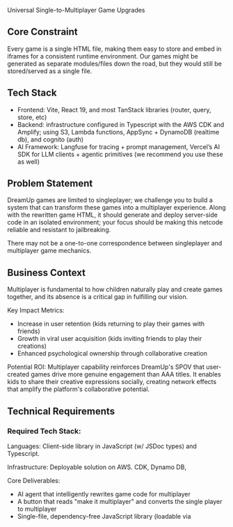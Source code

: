 Universal Single-to-Multiplayer Game Upgrades
## Core Constraint

Every game is a single HTML file, making them easy to store and embed in iframes for a consistent runtime environment. Our games might be generated as separate modules/files down the road, but they would still be stored/served as a single file.

## Tech Stack

- Frontend: Vite, React 19, and most TanStack libraries (router, query, store, etc)
- Backend: infrastructure configured in Typescript with the AWS CDK and Amplify; using S3, Lambda functions, AppSync + DynamoDB (realtime db), and cognito (auth)
- AI Framework: Langfuse for tracing + prompt management, Vercel’s AI SDK for LLM clients + agentic primitives (we recommend you use these as well)


## Problem Statement

DreamUp games are limited to singleplayer; we challenge you to build a system that can transform these games into a multiplayer experience. Along with the rewritten game HTML, it should generate and deploy server-side code in an isolated environment; your focus should be making this netcode reliable and resistant to jailbreaking.

There may not be a one-to-one correspondence between singleplayer and multiplayer game mechanics. 


## Business Context

Multiplayer is fundamental to how children naturally play and create games together, and its absence is a critical gap in fulfilling our vision.

Key Impact Metrics:
- Increase in user retention (kids returning to play their games with friends)
- Growth in viral user acquisition (kids inviting friends to play their creations)
- Enhanced psychological ownership through collaborative creation

Potential ROI: Multiplayer capability reinforces DreamUp's SPOV that user-created games drive more genuine engagement than AAA titles. It enables kids to share their creative expressions socially, creating network effects that amplify the platform's collaborative potential.
## Technical Requirements

### Required Tech Stack:

Languages: Client-side library in JavaScript (w/ JSDoc types) and Typescript. 

Infrastructure: Deployable solution on AWS. CDK, Dynamo DB, 

Core Deliverables:
- AI agent that intelligently rewrites game code for multiplayer
- A button that reads "make it multiplayer" and converts the single player to multiplayer 
- Single-file, dependency-free JavaScript library (loadable via <script> tag)
- Server implementation for game state synchronization
- Support for post-creation conversion to multiplayer. 
- Turn-based game. 
- A simple interface for the HTML games to send/receive network events while being decoupled from the multiplayer code.
- event system with four types that our game code emits to the iframe’s parent document

Technical Constraints:
- Should work with DreamUp's existing iframe-based game architecture
- Must handle the variety and unpredictability of AI-generated game code
- Must work for turn-based (discrete) and realtime (continuous) games

## Project Context & Environment
- Implementation Type: Greenfield project in isolated environment

### Event System
The structures we build atop LLMs must be lightweight, yet generalizable. This is especially true of the event system with four types that our game code emits to the iframe’s parent document:

- TRANSITION - between levels or game states
- INTERACTION - actor does action (ie. player, enemy, physical object)
- UPDATE - passive system update (ie. timer, score, achievements)
- ERROR - something went wrong
each with standard metadata attributes we’ll add to over time

The DreamUp SPA listens for these events and sends batches to our backend with additional metadata: { createdAt, sessionId, gameId }. We’d like you to develop a lightweight, client-side JavaScript library (w/ JSDoc) provides a simple interface for the HTML games to send/receive network events while being decoupled from the multiplayer code. 

## Success Criteria

Functional Requirements:
- 95% success rate adding multiplayer to browser games from any genre (20,000 tokens)
- Automatically deployed server-side game code in an isolated environment
- Client-side networking code is abstracted into a JavaScript library w/ simple interface

Performance Requirements:
- Support minimum 10 concurrent players
- Conversion process completes within reasonable time (<2 minute agent invocation)
- Resulting games have smooth a multiplayer experience


## Additional Context

Remember that DreamUp users are primarily kids who are natural game creators. Your solution should enhance their creative expression, not constrain it. The best solution will feel magical - kids should be able to say "make it multiplayer" and have it just work, opening up new possibilities for playing and creating with friends.


